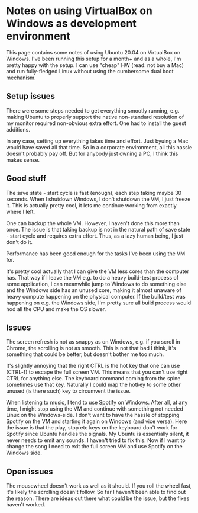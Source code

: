 # Notes on using VirtualBox on Windows as development environment

This page contains some notes of using Ubuntu 20.04 on VirtualBox on Windows. I've been running this setup for a month+ and as a whole, I'm pretty happy with the setup. I can use "cheap" HW (read: not buy a Mac) and run fully-fledged Linux without using the cumbersome dual boot mechanism.

## Setup issues

There were some steps needed to get everything smootly running, e.g. making Ubuntu to properly support the native non-standard resolution of my monitor required non-obvious extra effort. One had to install the guest additions.

In any case, setting up everything takes time and effort. Just byuing a Mac would have saved all that time. So in a corporate environment, all this hassle doesn't probably pay off. But for anybody just owning a PC, I think this makes sense.

## Good stuff

The save state - start cycle is fast (enough), each step taking maybe 30 seconds. When I shutdown Windows, I don't shutdown the VM, I just freeze it. This is actually pretty cool, it lets me continue working from exactly where I left.

One can backup the whole VM. However, I haven't done this more than once. The issue is that taking backup is not in the natural path of save state - start cycle and requires extra effort. Thus, as a lazy human being, I just don't do it.

Performance has been good enough for the tasks I've been using the VM for.

It's pretty cool actually that I can give the VM less cores than the computer has. That way if I leave the VM e.g. to do a heavy build-test process of some application, I can meanwhile jump to Windows to do something else and the Windows side has an unused core, making it almost unaware of heavy compute happening on the physical computer. If the build/test was happening on e.g. the Windows side, I'm pretty sure all build process would hod all the CPU and make the OS slower.

## Issues

The screen refresh is not as snappy as on Windows, e.g. if you scroll in Chrome, the scrolling is not as smooth. This is not that bad I think, it's something that could be better, but doesn't bother me too much.

It's slightly annoying that the right CTRL is the hot key that one can use (CTRL-f) to escape the full screen VM. This means that you can't use right CTRL for anything else. The keyboard command coming from the spine sometimes use that key. Naturally I could map the hotkey to some other unused (is there such) key to circumvent the issue. 

When listening to music, I tend to use Spotify on Windows. After all, at any time, I might stop using the VM and continue with something not needed Linux on the Windows-side. I don't want to have the hassle of stopping Spotify on the VM and starting it again on Windows (and vice versa). Here the issue is that the play, stop etc keys on the keyboard don't work for Spotify since Ubuntu handles the signals. My Ubuntu is essentially silent, it never needs to emit any sounds. I haven't tried to fix this. Now if I want to change the song I need to exit the full screen VM and use Spotify on the Windows side.

## Open issues

The mousewheel doesn't work as well as it should. If you roll the wheel fast, it's likely the scrolling doesn't follow. So far I haven't been able to find out the reason. There are ideas out there what could be the issue, but the fixes haven't worked.